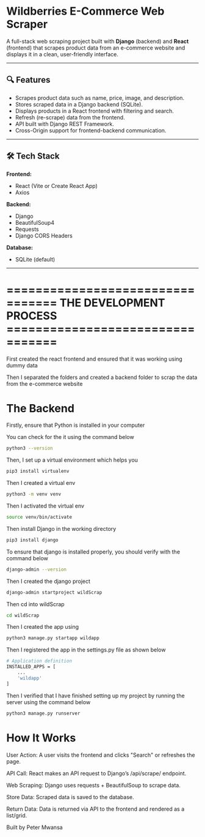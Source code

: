 #  Wildberries E-Commerce Web Scraper 

A full-stack web scraping project built with **Django** (backend) and **React** (frontend) that scrapes product data from an e-commerce website and displays it in a clean, user-friendly interface.

---

## 🔍 Features

- Scrapes product data such as name, price, image, and description.
- Stores scraped data in a Django backend (SQLite).
- Displays products in a React frontend with filtering and search.
- Refresh (re-scrape) data from the frontend.
- API built with Django REST Framework.
- Cross-Origin support for frontend-backend communication.

---

## 🛠️ Tech Stack

**Frontend:**
- React (Vite or Create React App)
- Axios

**Backend:**
- Django
- BeautifulSoup4
- Requests
- Django CORS Headers

**Database:**
- SQLite (default) 

---



# =================================  THE DEVELOPMENT PROCESS =================================

First created the react frontend and ensured that it was working using dummy data

Then I separated the folders and created a backend folder to scrap the data from the e-commerce website




# The Backend

Firstly, ensure that Python is installed in your computer

You can check for the it using the command below

```bash
python3 --version
```


Then, I set up a virtual environment which helps you
```bash
pip3 install virtualenv
```

Then I created a virtual env
```bash 
python3 -m venv venv
```


Then I activated the virtual env
```bash 
source venv/bin/activate
```


Then install Django in the working directory
```bash 
pip3 install django
```


To ensure that django is installed properly, you should verify with the command below
```bash 
django-admin --version
```


Then I created the django project
```bash 
django-admin startproject wildScrap
```


Then cd into wildScrap 
```bash
cd wildScrap
```


Then I created the app using 
```bash
python3 manage.py startapp wildapp
```

Then I registered the app in the settings.py file as shown below
```bash 
# Application definition
INSTALLED_APPS = [
    ...
    'wildapp'
]
```

Then I verified that I have finished setting up my project by running the server using the command below
```bash
python3 manage.py runserver
```










#  How It Works

User Action: A user visits the frontend and clicks "Search" or refreshes the page.

API Call: React makes an API request to Django’s /api/scrape/ endpoint.

Web Scraping: Django uses requests + BeautifulSoup to scrape data.

Store Data: Scraped data is saved to the database.

Return Data: Data is returned via API to the frontend and rendered as a list/grid.







Built by Peter Mwansa

